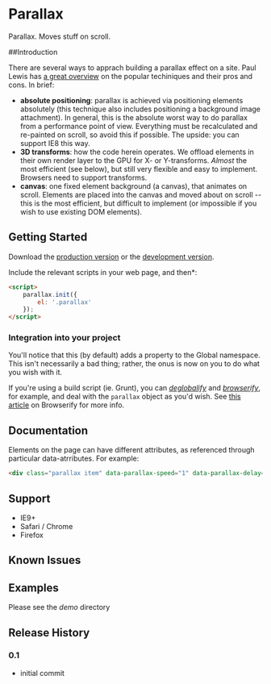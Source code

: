 # Parallax

Parallax. Moves stuff on scroll.

##Introduction

There are several ways to apprach building a parallax effect on a site. Paul Lewis has <a href="http://www.html5rocks.com/en/tutorials/speed/parallax/">a great overview</a> on the popular techiniques and their pros and cons. In brief:
	<ul>
		<li><strong>absolute positioning</strong>: parallax is achieved via positioning elements
		absolutely (this technique also includes positioning a background image attachment). In general,
		this is the absolute worst way to do parallax from a performance point of view. Everything must
		be recalculated and re-painted on scroll, so avoid this if possible. The upside: you can support
		IE8 this way.</li>
		<li><strong>3D transforms</strong>: how the code herein operates. We offload elements in their
		own render layer to the GPU for X- or Y-transforms. <i>Almost</i> the most efficient (see
		below), but still very flexible and easy to implement. Browsers need to support transforms.</li>
		<li><strong>canvas</strong>: one fixed element background (a canvas), that animates on scroll.
		Elements are placed into the canvas and moved about on scroll -- this is the most efficient, but
		difficult to implement (or impossible if you wish to use existing DOM elements).</li>
	</ul>

## Getting Started
Download the [production version][min] or the [development version][max].

[min]: https://github.com/apathetic/parallax/blob/master/dist/parallax.min.js
[max]: https://github.com/apathetic/parallax/blob/master/src/parallax.js

Include the relevant scripts in your web page, and then*:

```html
<script>
	parallax.init({
		el: '.parallax'
	});
</script>
```

### Integration into your project
You'll notice that this (by default) adds a property to the Global namespace. This isn't necessarily a bad thing; rather, the onus is now on
you to do what you wish with it.

If you're using a build script (ie. Grunt), you can [_deglobalify_][deglobalify] and [_browserify_][browserify], for example, and deal with
the <code>parallax</code> object as you'd wish. See [this article][article] on Browserify for more info.

[deglobalify]: https://www.npmjs.org/package/deglobalify
[browserify]: https://www.npmjs.org/package/grunt-browserify
[article]: http://dontkry.com/posts/code/browserify-and-the-universal-module-definition.html


## Documentation
Elements on the page can have different attributes, as referenced through particular data-atrributes. For example:

```html
<div class="parallax item" data-parallax-speed="1" data-parallax-delay="100"></div>
```


## Support
* IE9+
* Safari / Chrome
* Firefox

## Known Issues

## Examples

Please see the _demo_ directory

## Release History


### 0.1
* initial commit
